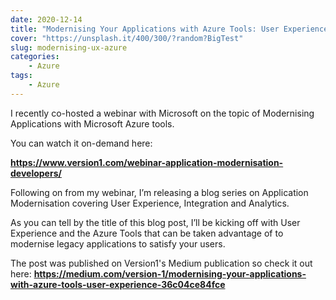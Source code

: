 ```yaml
---
date: 2020-12-14
title: "Modernising Your Applications with Azure Tools: User Experience"
cover: "https://unsplash.it/400/300/?random?BigTest"
slug: modernising-ux-azure
categories: 
    - Azure
tags:
    - Azure
---
```


I recently co-hosted a webinar with Microsoft on the topic of Modernising Applications with Microsoft Azure tools.

You can watch it on-demand here:

**<https://www.version1.com/webinar-application-modernisation-developers/>**

Following on from my webinar, I’m releasing a blog series on Application Modernisation covering User Experience, Integration and Analytics.

As you can tell by the title of this blog post, I’ll be kicking off with User Experience and the Azure Tools that can be taken advantage of to modernise legacy applications to satisfy your users.

The post was published on Version1's Medium publication so check it out here:
**<https://medium.com/version-1/modernising-your-applications-with-azure-tools-user-experience-36c04ce84fce>**
